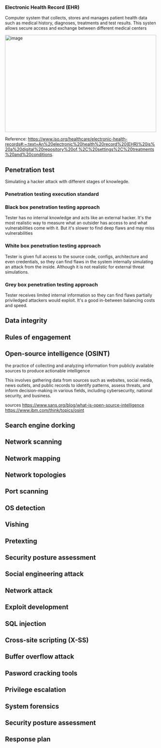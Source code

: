 ### Electronic Health Record (EHR)
Computer system that collects, stores and manages patient health data such as medical history, diagnoses, treatments and test results. This systen allows secure access and exchange between different medical centers

<img width="500" height="320" alt="image" src="https://github.com/user-attachments/assets/8b85da75-2180-46ac-83bc-7aa6b270cbef" />


Reference: https://www.iso.org/healthcare/electronic-health-records#:~:text=An%20electronic%20health%20record%20(EHR)%20is%20a%20digital%20repository%20of,%2C%20settings%2C%20treatments%20and%20conditions.

## Penetration test 
Simulating a hacker attack with different stages of knowlegde.
### Penetration testing execution standard 

### Black box penetration testing approach 
Tester has no internal knowledge and acts like an external hacker. It's the most realistic way to measure what an outsider has access to and what vulnerabilities come with it. But it's slower to find deep flaws and may miss vulnerabilities
### White box penetration testing approach
Tester is given full access to the source code, configs, architecture and even credentials, so they can find flaws in the system internally simulating an attack from the inside. Although it is not realistic for external threat simulations.
### Grey box penetration testing approach
Tester receives limited internal information so they can find flaws partially priviledged attackers would exploit. It's a good in-between balancing costs and speed. 
## Data integrity 

## Rules of engagement

## Open-source intelligence (OSINT)

the practice of collecting and analyzing information from publicly available sources to produce actionable intelligence

This involves gathering data from sources such as websites, social media, news outlets, and public records to identify patterns, assess threats, and inform decision-making in various fields, including cybersecurity, national security, and business. 

sources 
https://www.sans.org/blog/what-is-open-source-intelligence
https://www.ibm.com/think/topics/osint

## Search engine dorking

## Network scanning

## Network mapping 

## Network topologies 

## Port scanning

## OS detection 

## Vishing 

## Pretexting 

## Security posture assessment 

## Social engineering attack 

## Network attack

## Exploit development 

## SQL injection 

## Cross-site scripting (X-SS)


## Buffer overflow attack 

## Pasword cracking tools 

## Privilege escalation

## System forensics 

## Security posture assessment 

## Response plan 



